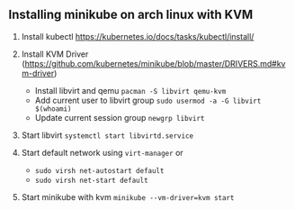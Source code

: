Installing minikube on arch linux with KVM
------------------------------------------

1. Install kubectl https://kubernetes.io/docs/tasks/kubectl/install/
2. Install KVM Driver (https://github.com/kubernetes/minikube/blob/master/DRIVERS.md#kvm-driver)
   - Install libvirt and qemu `pacman -S libvirt qemu-kvm`
   - Add current user to libvirt group `sudo usermod -a -G libvirt $(whoami)`
   - Update current session group `newgrp libvirt`
   
3. Start libvirt `systemctl start libvirtd.service`
4. Start default network using `virt-manager` or 
   - `sudo virsh net-autostart default`
   - `sudo virsh net-start default `
5. Start minikube with kvm `minikube --vm-driver=kvm start`
  
